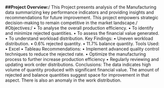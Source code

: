 **##Project Overview:**/
This Project presents analysis of the Manufacturing data summarizing key performance indicators and providing insights and recommendations for future improvement. This project empowers strategic decision-making to remain competitive in the market landscape./
#Objectives:/
•	To analyse the overall production efficiency.
•	To identify and minimize rejected quantities. 
•	To assess the financial value generated.
•	To understand workload distribution. 
Key Findings:
•	Uneven workload distribution.
•	0.6% rejected quantity.
•	11.7% balance quantity.
Tools Used:
•	Excel
•	Tableau
Recommendations:
•	Implement advanced quality control techniques to reduce the rejected rate.
•	Optimize the manufacturing process to further increase production efficiency
•	Regularly reviewing and updating work order distributions.
Conclusions:
The data indicates high volume of quantity produced with significant financial value. The amount of rejected and balance quantities suggest space for improvement in that aspect. There is also an anomaly in the work distribution.
